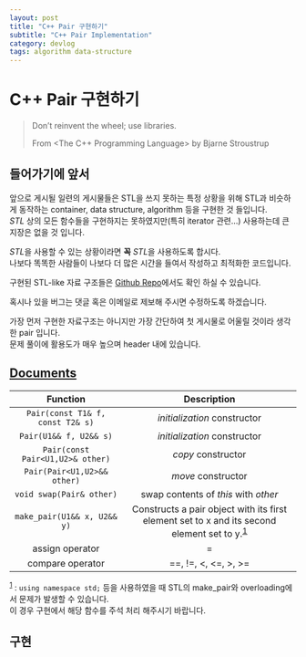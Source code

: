 ```yaml
---
layout: post
title: "C++ Pair 구현하기"
subtitle: "C++ Pair Implementation"
category: devlog
tags: algorithm data-structure
---
```


# C++ Pair 구현하기

> Don’t reinvent the wheel; use libraries.
>
> From <The C++ Programming Language> by Bjarne Stroustrup

## 들어가기에 앞서

앞으로 게시될 일련의 게시물들은 STL을 쓰지 못하는 특정 상황을 위해 STL과 비슷하게 동작하는 container, data structure, algorithm 등을 구현한 것 들입니다.<br>
*STL* 상의 모든 함수들을 구현하지는 못하였지만(특히 iterator 관련...) 사용하는데 큰 지장은 없을 것 입니다.

*STL*을 사용할 수 있는 상황이라면 **꼭** *STL*을 사용하도록 합시다.<br>
나보다 똑똑한 사람들이 나보다 더 많은 시간을 들여서 작성하고 최적화한 코드입니다.<br>

구현된 STL-like 자료 구조들은 [Github Repo](https://github.com/LazyRen/Data-Structures)에서도 확인 하실 수 있습니다.

혹시나 있을 버그는 댓글 혹은 이메일로 제보해 주시면 수정하도록 하겠습니다.

가장 먼저 구현한 자료구조는 아니지만 가장 간단하여 첫 게시물로 어울릴 것이라 생각한 pair 입니다.<br>
문제 풀이에 활용도가 매우 높으며 <utility> header 내에 있습니다.<br>

<!--more-->

## [Documents](http://cplusplus.com/reference/utility/pair/?kw=pair)

|             Function             |                         Description                          |
| :------------------------------: | :----------------------------------------------------------: |
| `Pair(const T1& f, const T2& s)` |                 *initialization* constructor                 |
|      `Pair(U1&& f, U2&& s)`      |                 *initialization* constructor                 |
| `Pair(const Pair<U1,U2>& other)` |                      *copy* constructor                      |
|   `Pair(Pair<U1,U2>&& other)`    |                      *move* constructor                      |
|     `void swap(Pair& other)`     |             swap contents of *this* with *other*             |
|   `make_pair(U1&& x, U2&& y)`    | Constructs a pair object with its first element set to x and its second element set to y.<sup id="a1">[1](#f1)</sup> |
|         assign operator          |                              =                               |
|         compare operator         |                     ==, !=, <, <=, >, >=                     |

<sup id="f1">[1](#a1)</sup> : `using namespace std;` 등을 사용하였을 때 STL의 make_pair와 overloading에서 문제가 발생할 수 있습니다.<br>
이 경우 구현에서 해당 함수를 주석 처리 해주시기 바랍니다.

## 구현

<script src="https://gist.github.com/LazyRen/049989e4f8d336faaa1f9c1390d20d86.js"></script>
